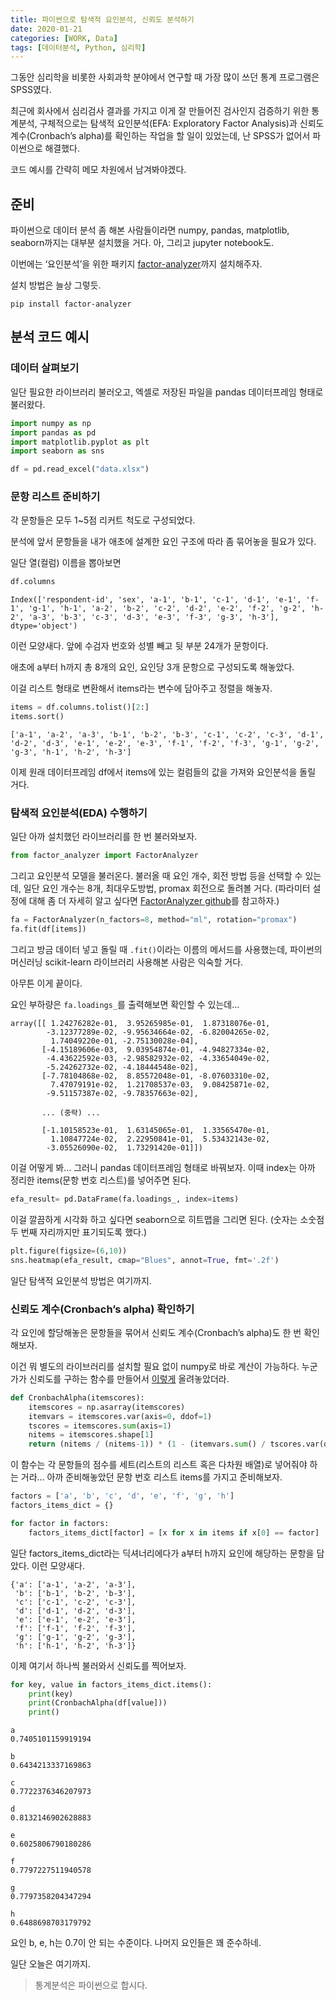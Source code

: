 ```yaml
---
title: 파이썬으로 탐색적 요인분석, 신뢰도 분석하기
date: 2020-01-21
categories: [WORK, Data]
tags: [데이터분석, Python, 심리학]
---
```


그동안 심리학을 비롯한 사회과학 분야에서 연구할 때 가장 많이 쓰던 통계 프로그램은 SPSS였다.

최근에 회사에서 심리검사 결과를 가지고 이게 잘 만들어진 검사인지 검증하기 위한 통계분석, 구체적으로는 탐색적 요인분석(EFA: Exploratory Factor Analysis)과 신뢰도 계수(Cronbach’s alpha)를 확인하는 작업을 할 일이 있었는데, 난 SPSS가 없어서 파이썬으로 해결했다.

코드 예시를 간략히 메모 차원에서 남겨봐야겠다.

## 준비

파이썬으로 데이터 분석 좀 해본 사람들이라면 numpy, pandas, matplotlib, seaborn까지는 대부분 설치했을 거다. 아, 그리고 jupyter notebook도.

이번에는 ‘요인분석’을 위한 패키지 [factor-analyzer](https://pypi.org/project/factor-analyzer/)까지 설치해주자.

설치 방법은 늘상 그렇듯.

```
pip install factor-analyzer
```

## 분석 코드 예시

### 데이터 살펴보기

일단 필요한 라이브러리 불러오고, 엑셀로 저장된 파일을 pandas 데이터프레임 형태로 불러왔다.

```python
import numpy as np
import pandas as pd
import matplotlib.pyplot as plt
import seaborn as sns

df = pd.read_excel("data.xlsx")
```


### 문항 리스트 준비하기

각 문항들은 모두 1~5점 리커트 척도로 구성되었다.

분석에 앞서 문항들을 내가 애초에 설계한 요인 구조에 따라 좀 묶어놓을 필요가 있다.

일단 열(컬럼) 이름을 뽑아보면

```python
df.columns
```

```
Index(['respondent-id', 'sex', 'a-1', 'b-1', 'c-1', 'd-1', 'e-1', 'f-1', 'g-1', 'h-1', 'a-2', 'b-2', 'c-2', 'd-2', 'e-2', 'f-2', 'g-2', 'h-2', 'a-3', 'b-3', 'c-3', 'd-3', 'e-3', 'f-3', 'g-3', 'h-3'], dtype='object')
```

이런 모양새다. 앞에 수검자 번호와 성별 빼고 뒷 부분 24개가 문항이다.

애초에 a부터 h까지 총 8개의 요인, 요인당 3개 문항으로 구성되도록 해놓았다.

이걸 리스트 형태로 변환해서 items라는 변수에 담아주고 정렬을 해놓자.

```python
items = df.columns.tolist()[2:]
items.sort()
```

```
['a-1', 'a-2', 'a-3', 'b-1', 'b-2', 'b-3', 'c-1', 'c-2', 'c-3', 'd-1', 'd-2', 'd-3', 'e-1', 'e-2', 'e-3', 'f-1', 'f-2', 'f-3', 'g-1', 'g-2', 'g-3', 'h-1', 'h-2', 'h-3']
```

이제 원래 데이터프레임 df에서 items에 있는 컬럼들의 값을 가져와 요인분석을 돌릴 거다.

### 탐색적 요인분석(EDA) 수행하기

일단 아까 설치했던 라이브러리를 한 번 불러와보자.

```python
from factor_analyzer import FactorAnalyzer
```

그리고 요인분석 모델을 불러온다. 불러올 때 요인 개수, 회전 방법 등을 선택할 수 있는데, 일단 요인 개수는 8개, 최대우도방법, promax 회전으로 돌려볼 거다. (파라미터 설정에 대해 좀 더 자세히 알고 싶다면 [FactorAnalyzer github](https://github.com/EducationalTestingService/factor_analyzer)를 참고하자.)

```python
fa = FactorAnalyzer(n_factors=8, method="ml", rotation="promax")
fa.fit(df[items])
```

그리고 방금 데이터 넣고 돌릴 때 `.fit()`이라는 이름의 메서드를 사용했는데, 파이썬의 머신러닝 scikit-learn 라이브러리 사용해본 사람은 익숙할 거다.

아무튼 이게 끝이다.

요인 부하량은 `fa.loadings_`를 출력해보면 확인할 수 있는데…

```
array([[ 1.24276282e-01,  3.95265985e-01,  1.87318076e-01,
        -3.12377289e-02, -9.95634664e-02, -6.82004265e-02,
         1.74049220e-01, -2.75130028e-04],
       [-4.15189606e-03,  9.03954874e-01, -4.94827334e-02,
        -4.43622592e-03, -2.98582932e-02, -4.33654049e-02,
        -5.24262732e-02, -4.18444548e-02],
       [-7.78104868e-02,  8.85572048e-01, -8.07603310e-02,
         7.47079191e-02,  1.21708537e-03,  9.08425871e-02,
        -9.51157387e-02, -9.78357663e-02],

       ... (중략) ...
       
       [-1.10158523e-01,  1.63145065e-01,  1.33565470e-01,
         1.10847724e-02,  2.22950841e-01,  5.53432143e-02,
        -3.05526090e-02,  1.73291420e-01]])
```

이걸 어떻게 봐… 그러니 pandas 데이터프레임 형태로 바꿔보자. 이때 index는 아까 정리한 items(문항 번호 리스트)를 넣어주면 된다.

```python
efa_result= pd.DataFrame(fa.loadings_, index=items)
```

이걸 깔끔하게 시각화 하고 싶다면 seaborn으로 히트맵을 그리면 된다. (숫자는 소숫점 두 번째 자리까지만 표기되도록 했다.)

```python
plt.figure(figsize=(6,10))
sns.heatmap(efa_result, cmap="Blues", annot=True, fmt='.2f')
```

일단 탐색적 요인분석 방법은 여기까지.

### 신뢰도 계수(Cronbach’s alpha) 확인하기

각 요인에 할당해놓은 문항들을 묶어서 신뢰도 계수(Cronbach’s alpha)도 한 번 확인해보자.

이건 뭐 별도의 라이브러리를 설치할 필요 없이 numpy로 바로 계산이 가능하다. 누군가가 신뢰도를 구하는 함수를 만들어서 [이렇게](https://stackoverflow.com/a/20799687) 올려놓았더라.

```python
def CronbachAlpha(itemscores):
    itemscores = np.asarray(itemscores)
	itemvars = itemscores.var(axis=0, ddof=1)
	tscores = itemscores.sum(axis=1)
	nitems = itemscores.shape[1]
	return (nitems / (nitems-1)) * (1 - (itemvars.sum() / tscores.var(ddof=1)))
```

이 함수는 각 문항들의 점수를 세트(리스트의 리스트 혹은 다차원 배열)로 넣어줘야 하는 거라… 아까 준비해놓았던 문항 번호 리스트 items를 가지고 준비해보자.

```python
factors = ['a', 'b', 'c', 'd', 'e', 'f', 'g', 'h']
factors_items_dict = {}

for factor in factors:
	factors_items_dict[factor] = [x for x in items if x[0] == factor]
```

일단 factors_items_dict라는 딕셔너리에다가 a부터 h까지 요인에 해당하는 문항을 담았다. 이런 모양새다.

```
{'a': ['a-1', 'a-2', 'a-3'],
 'b': ['b-1', 'b-2', 'b-3'],
 'c': ['c-1', 'c-2', 'c-3'],
 'd': ['d-1', 'd-2', 'd-3'],
 'e': ['e-1', 'e-2', 'e-3'],
 'f': ['f-1', 'f-2', 'f-3'],
 'g': ['g-1', 'g-2', 'g-3'],
 'h': ['h-1', 'h-2', 'h-3']}
```

이제 여기서 하나씩 불러와서 신뢰도를 찍어보자.

```python
for key, value in factors_items_dict.items():
	print(key)
	print(CronbachAlpha(df[value]))
	print()
```

```
a
0.7405101159919194

b
0.6434213337169863

c
0.7722376346207973

d
0.8132146902628883

e
0.6025806790180286

f
0.7797227511940578

g
0.7797358204347294

h
0.6488698703179792
```

요인 b, e, h는 0.7이 안 되는 수준이다. 나머지 요인들은 꽤 준수하네.

일단 오늘은 여기까지.

> 통계분석은 파이썬으로 합시다.